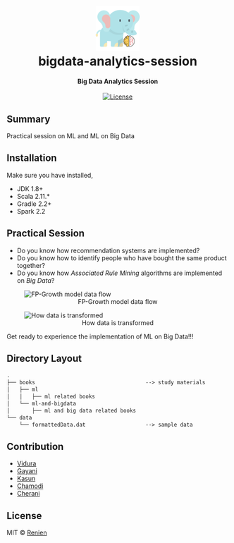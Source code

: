 <h1 align="center">
<img src="https://raw.githubusercontent.com/Renien/bigdata-analytics-session/master/blob/big-and-ml.png" alt="article" width="20%" height="20%">
    <br>
        bigdata-analytics-session
    <br>
  <h4 align="center">Big Data Analytics Session</h4>
</h1>

<p align="center">
  <a href="https://github.com/Renien/bigdata-analytics-session/blob/master/LICENSE">
    <img src="https://img.shields.io/npm/l/express.svg?maxAge=2592000&style=flat-square"
         alt="License">
  </a>
</p>

## Summary
Practical session on ML and ML on Big Data

## Installation

Make sure you have installed,
- JDK 1.8+
- Scala 2.11.*
- Gradle 2.2+
- Spark 2.2

## Practical Session

- Do you know how recommendation systems are implemented? 
- Do you know how to identify people who have bought the same product together?
- Do you know how *Associated Rule Mining*  algorithms are implemented on *Big Data*?

<figure>
    <img src="https://github.com/Renien/bigdata-analytics-session/blob/fp-tree-flow.png" alt="FP-Growth model data flow" >
    <figcaption align="center">FP-Growth model data flow</figcaption>
</figure>

<figure>
    <img src="https://github.com/Renien/bigdata-analytics-session/blob/fp-tree-example.png" alt="How data is transformed" >
    <figcaption align="center">How data is transformed</figcaption>
</figure>

Get ready to experience the implementation of ML on Big Data!!!

## Directory Layout
```
.
├── books                                   --> study materials
│   ├── ml
│   │   ├── ml related books
│   └── ml-and-bigdata
│       ├── ml and big data related books
└── data
    └── formattedData.dat                   --> sample data
```

## Contribution

- [Vidura]()
- [Gayani]()
- [Kasun]()
- [Chamodi]()
- [Cherani]()

## License
MIT © [Renien](https://twitter.com/RenienJoseph)
